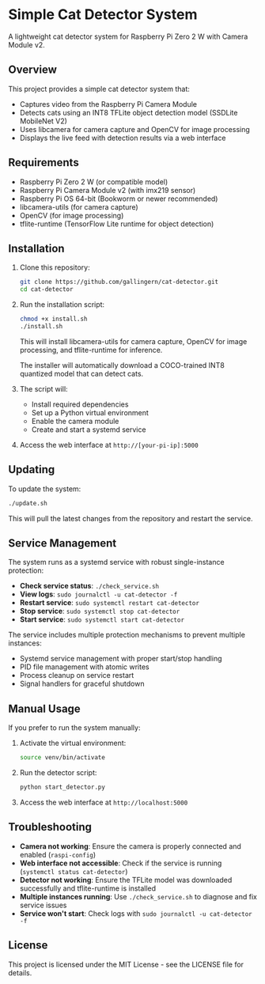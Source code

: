 # Simple Cat Detector System

A lightweight cat detector system for Raspberry Pi Zero 2 W with Camera Module v2.

## Overview

This project provides a simple cat detector system that:
- Captures video from the Raspberry Pi Camera Module
- Detects cats using an INT8 TFLite object detection model (SSDLite MobileNet V2)
- Uses libcamera for camera capture and OpenCV for image processing
- Displays the live feed with detection results via a web interface

## Requirements

- Raspberry Pi Zero 2 W (or compatible model)
- Raspberry Pi Camera Module v2 (with imx219 sensor)
- Raspberry Pi OS 64-bit (Bookworm or newer recommended)
- libcamera-utils (for camera capture)
- OpenCV (for image processing)
- tflite-runtime (TensorFlow Lite runtime for object detection)

## Installation

1. Clone this repository:
   ```bash
   git clone https://github.com/gallingern/cat-detector.git
   cd cat-detector
   ```

2. Run the installation script:
   ```bash
   chmod +x install.sh
   ./install.sh
   ```

   This will install libcamera-utils for camera capture, OpenCV for image processing, and tflite-runtime for inference.

   The installer will automatically download a COCO-trained INT8 quantized model that can detect cats.
3. The script will:
   - Install required dependencies
   - Set up a Python virtual environment
   - Enable the camera module
   - Create and start a systemd service

4. Access the web interface at `http://[your-pi-ip]:5000`

## Updating

To update the system:

```bash
./update.sh
```

This will pull the latest changes from the repository and restart the service.

## Service Management

The system runs as a systemd service with robust single-instance protection:

- **Check service status**: `./check_service.sh`
- **View logs**: `sudo journalctl -u cat-detector -f`
- **Restart service**: `sudo systemctl restart cat-detector`
- **Stop service**: `sudo systemctl stop cat-detector`
- **Start service**: `sudo systemctl start cat-detector`

The service includes multiple protection mechanisms to prevent multiple instances:
- Systemd service management with proper start/stop handling
- PID file management with atomic writes
- Process cleanup on service restart
- Signal handlers for graceful shutdown

## Manual Usage

If you prefer to run the system manually:

1. Activate the virtual environment:
   ```bash
   source venv/bin/activate
   ```

2. Run the detector script:
   ```bash
   python start_detector.py
   ```

3. Access the web interface at `http://localhost:5000`

## Troubleshooting

- **Camera not working**: Ensure the camera is properly connected and enabled (`raspi-config`)
- **Web interface not accessible**: Check if the service is running (`systemctl status cat-detector`)
- **Detector not working**: Ensure the TFLite model was downloaded successfully and tflite-runtime is installed
- **Multiple instances running**: Use `./check_service.sh` to diagnose and fix service issues
- **Service won't start**: Check logs with `sudo journalctl -u cat-detector -f`

## License

This project is licensed under the MIT License - see the LICENSE file for details.